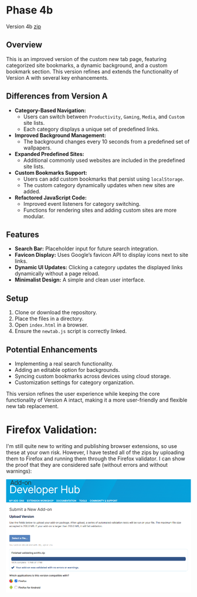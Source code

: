 # Phase 4b
Version 4b [zip](https://mattwydra.github.io/newtab-background/v4/v4b/ext4b.zip)

## Overview
This is an improved version of the custom new tab page, featuring categorized site bookmarks, a dynamic background, and a custom bookmark section. This version refines and extends the functionality of Version A with several key enhancements.

## Differences from Version A
- **Category-Based Navigation:**
  - Users can switch between `Productivity`, `Gaming`, `Media`, and `Custom` site lists.
  - Each category displays a unique set of predefined links.
- **Improved Background Management:**
  - The background changes every 10 seconds from a predefined set of wallpapers.
- **Expanded Predefined Sites:**
  - Additional commonly used websites are included in the predefined site lists.
- **Custom Bookmarks Support:**
  - Users can add custom bookmarks that persist using `localStorage`.
  - The custom category dynamically updates when new sites are added.
- **Refactored JavaScript Code:**
  - Improved event listeners for category switching.
  - Functions for rendering sites and adding custom sites are more modular.

## Features
- **Search Bar:** Placeholder input for future search integration.
- **Favicon Display:** Uses Google’s favicon API to display icons next to site links.
- **Dynamic UI Updates:** Clicking a category updates the displayed links dynamically without a page reload.
- **Minimalist Design:** A simple and clean user interface.

## Setup
1. Clone or download the repository.
2. Place the files in a directory.
3. Open `index.html` in a browser.
4. Ensure the `newtab.js` script is correctly linked.

## Potential Enhancements
- Implementing a real search functionality.
- Adding an editable option for backgrounds.
- Syncing custom bookmarks across devices using cloud storage.
- Customization settings for category organization.

This version refines the user experience while keeping the core functionality of Version A intact, making it a more user-friendly and flexible new tab replacement.

# Firefox Validation:
I'm still quite new to writing and publishing browser extensions, so use these at your own risk. However, I have tested all of the zips by uploading them to Firefox and running them through the Firefox validator. I can show the proof that they are considered safe (without errors and without warnings):

![](v4b_validation.png)